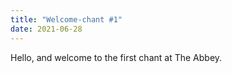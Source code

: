```yaml
---
title: "Welcome-chant #1"
date: 2021-06-28
---
```

Hello, and welcome to the first chant at The Abbey.
